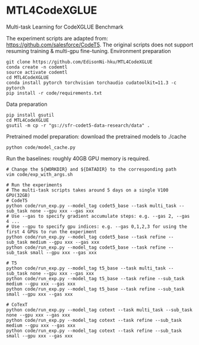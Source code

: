 # MTL4CodeXGLUE
Multi-task Learning for CodeXGLUE Benchmark

The experiment scripts are adapted from: https://github.com/salesforce/CodeT5. The original scripts does not support resuming training & multi-gpu fine-tuning.
Environment preparation
```shell
git clone https://github.com/EdisonNi-hku/MTL4CodeXGLUE
conda create -n codemtl
source activate codemtl
cd MTL4CodeXGLUE
conda install pytorch torchvision torchaudio cudatoolkit=11.3 -c pytorch
pip install -r code/requirements.txt
```

Data preparation
```shell
pip install gsutil
cd MTL4CodeXGLUE
gsutil -m cp -r "gs://sfr-codet5-data-research/data" .
```

Pretrained model preparation: download the pretrained models to ./cache
```shell
python code/model_cache.py
```

Run the baselines: roughly 40GB GPU memory is required.
```shell
# Change the ${WORKDIR} and ${DATADIR} to the corresponding path
vim code/exp_with_args.sh

# Run the experiments
# The multi-task scripts takes around 5 days on a single V100 GPU(32GB)
# CodeT5
python code/run_exp.py --model_tag codet5_base --task multi_task --sub_task none --gpu xxx --gas xxx
# Use --gas to specify gradient accumulate steps: e.g. --gas 2, --gas 4 ...
# Use --gpu to specify gpu indices: e.g. --gas 0,1,2,3 for using the first 4 GPUs to run the experiment
python code/run_exp.py --model_tag codet5_base --task refine --sub_task medium --gpu xxx --gas xxx
python code/run_exp.py --model_tag codet5_base --task refine --sub_task small --gpu xxx --gas xxx

# T5
python code/run_exp.py --model_tag t5_base --task multi_task --sub_task none --gpu xxx --gas xxx
python code/run_exp.py --model_tag t5_base --task refine --sub_task medium --gpu xxx --gas xxx
python code/run_exp.py --model_tag t5_base --task refine --sub_task small --gpu xxx --gas xxx

# CoTexT
python code/run_exp.py --model_tag cotext --task multi_task --sub_task none --gpu xxx --gas xxx
python code/run_exp.py --model_tag cotext --task refine --sub_task medium --gpu xxx --gas xxx
python code/run_exp.py --model_tag cotext --task refine --sub_task small --gpu xxx --gas xxx
```